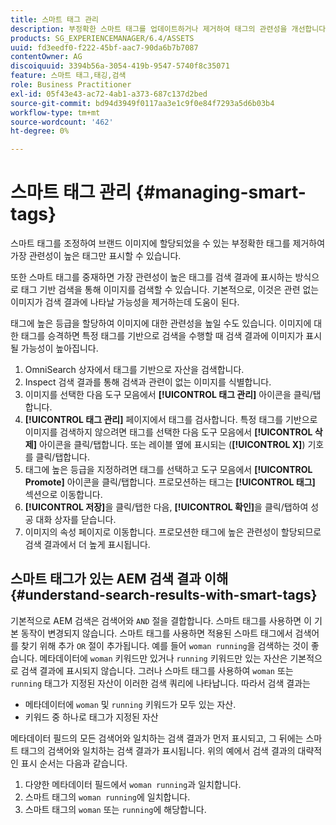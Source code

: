```yaml
---
title: 스마트 태그 관리
description: 부정확한 스마트 태그를 업데이트하거나 제거하여 태그의 관련성을 개선합니다
products: SG_EXPERIENCEMANAGER/6.4/ASSETS
uuid: fd3eedf0-f222-45bf-aac7-90da6b7b7087
contentOwner: AG
discoiquuid: 3394b56a-3054-419b-9547-5740f8c35071
feature: 스마트 태그,태깅,검색
role: Business Practitioner
exl-id: 05f43e43-ac72-4ab1-a373-687c137d2bed
source-git-commit: bd94d3949f0117aa3e1c9f0e84f7293a5d6b03b4
workflow-type: tm+mt
source-wordcount: '462'
ht-degree: 0%

---
```


# 스마트 태그 관리 {#managing-smart-tags}

스마트 태그를 조정하여 브랜드 이미지에 할당되었을 수 있는 부정확한 태그를 제거하여 가장 관련성이 높은 태그만 표시할 수 있습니다.

또한 스마트 태그를 중재하면 가장 관련성이 높은 태그를 검색 결과에 표시하는 방식으로 태그 기반 검색을 통해 이미지를 검색할 수 있습니다. 기본적으로, 이것은 관련 없는 이미지가 검색 결과에 나타날 가능성을 제거하는데 도움이 된다.

태그에 높은 등급을 할당하여 이미지에 대한 관련성을 높일 수도 있습니다. 이미지에 대한 태그를 승격하면 특정 태그를 기반으로 검색을 수행할 때 검색 결과에 이미지가 표시될 가능성이 높아집니다.

1. OmniSearch 상자에서 태그를 기반으로 자산을 검색합니다.
1. Inspect 검색 결과를 통해 검색과 관련이 없는 이미지를 식별합니다.
1. 이미지를 선택한 다음 도구 모음에서 **[!UICONTROL 태그 관리]** 아이콘을 클릭/탭합니다.
1. **[!UICONTROL 태그 관리]** 페이지에서 태그를 검사합니다. 특정 태그를 기반으로 이미지를 검색하지 않으려면 태그를 선택한 다음 도구 모음에서 **[!UICONTROL 삭제]** 아이콘을 클릭/탭합니다. 또는 레이블 옆에 표시되는 (**[!UICONTROL X]**) 기호를 클릭/탭합니다.
1. 태그에 높은 등급을 지정하려면 태그를 선택하고 도구 모음에서 **[!UICONTROL Promote]** 아이콘을 클릭/탭합니다. 프로모션하는 태그는 **[!UICONTROL 태그]** 섹션으로 이동합니다.
1. **[!UICONTROL 저장]**&#x200B;을 클릭/탭한 다음, **[!UICONTROL 확인]**&#x200B;을 클릭/탭하여 성공 대화 상자를 닫습니다.
1. 이미지의 속성 페이지로 이동합니다. 프로모션한 태그에 높은 관련성이 할당되므로 검색 결과에서 더 높게 표시됩니다.

## 스마트 태그가 있는 AEM 검색 결과 이해 {#understand-search-results-with-smart-tags}

기본적으로 AEM 검색은 검색어와 `AND` 절을 결합합니다. 스마트 태그를 사용하면 이 기본 동작이 변경되지 않습니다. 스마트 태그를 사용하면 적용된 스마트 태그에서 검색어를 찾기 위해 추가 `OR` 절이 추가됩니다. 예를 들어 `woman running`을 검색하는 것이 좋습니다. 메타데이터에 `woman` 키워드만 있거나 `running` 키워드만 있는 자산은 기본적으로 검색 결과에 표시되지 않습니다. 그러나 스마트 태그를 사용하여 `woman` 또는 `running` 태그가 지정된 자산이 이러한 검색 쿼리에 나타납니다. 따라서 검색 결과는

* 메타데이터에 `woman` 및 `running` 키워드가 모두 있는 자산.
* 키워드 중 하나로 태그가 지정된 자산

메타데이터 필드의 모든 검색어와 일치하는 검색 결과가 먼저 표시되고, 그 뒤에는 스마트 태그의 검색어와 일치하는 검색 결과가 표시됩니다. 위의 예에서 검색 결과의 대략적인 표시 순서는 다음과 같습니다.

1. 다양한 메타데이터 필드에서 `woman running`과 일치합니다.
1. 스마트 태그의 `woman running`에 일치합니다.
1. 스마트 태그의 `woman` 또는 `running`에 해당합니다.
